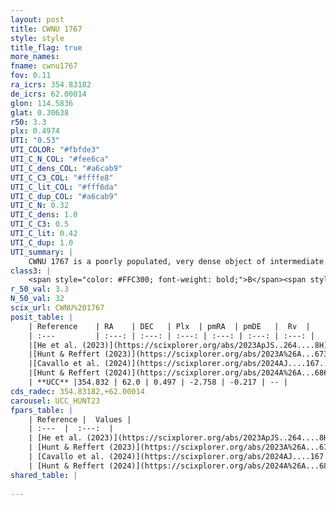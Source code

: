 ```yaml
---
layout: post
title: CWNU 1767
style: style
title_flag: true
more_names: 
fname: cwnu1767
fov: 0.11
ra_icrs: 354.83182
de_icrs: 62.00014
glon: 114.5836
glat: 0.30638
r50: 3.3
plx: 0.4974
UTI: "0.53"
UTI_COLOR: "#fbfde3"
UTI_C_N_COL: "#fee6ca"
UTI_C_dens_COL: "#a6cab9"
UTI_C_C3_COL: "#ffffe8"
UTI_C_lit_COL: "#fff6da"
UTI_C_dup_COL: "#a6cab9"
UTI_C_N: 0.32
UTI_C_dens: 1.0
UTI_C_C3: 0.5
UTI_C_lit: 0.42
UTI_C_dup: 1.0
UTI_summary: |
    CWNU 1767 is a poorly populated, very dense object of intermediate C3 quality. It was recently reported in the literature.
class3: |
    <span style="color: #FFC300; font-weight: bold;">B</span><span style="color: #FFC300; font-weight: bold;">B</span>
r_50_val: 3.3
N_50_val: 32
scix_url: CWNU%201767
posit_table: |
    | Reference    | RA    | DEC   | Plx  | pmRA  | pmDE   |  Rv  |
    | :---         | :---: | :---: | :---: | :---: | :---: | :---: |
    |[He et al. (2023)](https://scixplorer.org/abs/2023ApJS..264....8H) | 354.852 | 62.008 | 0.496 | -2.752 | -0.212 | -- |
    |[Hunt & Reffert (2023)](https://scixplorer.org/abs/2023A%26A...673A.114H) | 354.829 | 61.999 | 0.497 | -2.756 | -0.218 | -- |
    |[Cavallo et al. (2024)](https://scixplorer.org/abs/2024AJ....167...12C) | 354.901 | 62.028 | 0.495 | -- | -- | -- |
    |[Hunt & Reffert (2024)](https://scixplorer.org/abs/2024A%26A...686A..42H) | 354.829 | 61.999 | 0.497 | -2.756 | -0.218 | -- |
    | **UCC** |354.832 | 62.0 | 0.497 | -2.758 | -0.217 | -- | 
cds_radec: 354.83182,+62.00014
carousel: UCC_HUNT23
fpars_table: |
    | Reference |  Values |
    | :---  |  :---:  |
    | [He et al. (2023)](https://scixplorer.org/abs/2023ApJS..264....8H) | `A0=1.75, m-M=11.65, logAge=6.6` |
    | [Hunt & Reffert (2023)](https://scixplorer.org/abs/2023A%26A...673A.114H) | `AV50=2.612, diffAV50=2.21, MOD50=11.387, logAge50=7.627` |
    | [Cavallo et al. (2024)](https://scixplorer.org/abs/2024AJ....167...12C) | `AV50=2.9, dMod50=11.73, logAge50=8.03, [Fe/H]50=0.52` |
    | [Hunt & Reffert (2024)](https://scixplorer.org/abs/2024A%26A...686A..42H) | `MassJ=218.491` |
shared_table: |
    
---
```

